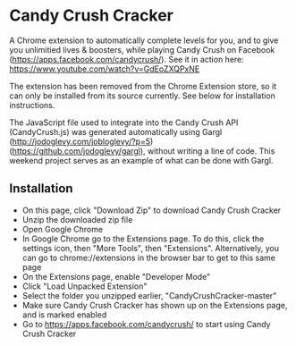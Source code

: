 # Candy Crush Cracker

A Chrome extension to automatically complete levels for you, and to give you unlimitied lives & boosters, while playing Candy Crush on Facebook (https://apps.facebook.com/candycrush/). See it in action here: https://www.youtube.com/watch?v=GdEoZXQPxNE

The extension has been removed from the Chrome Extension store, so it can only be installed from its source currently. See below for installation instructions.

The JavaScript file used to integrate into the Candy Crush API (CandyCrush.js) was generated automatically using Gargl (http://jodoglevy.com/jobloglevy/?p=5) (https://github.com/jodoglevy/gargl), without writing a line of code. This weekend project serves as an example of what can be done with Gargl.

## Installation

  * On this page, click "Download Zip" to download Candy Crush Cracker
  * Unzip the downloaded zip file
  * Open Google Chrome
  * In Google Chrome go to the Extensions page. To do this, click the settings icon, then "More Tools", then "Extensions". Alternatively, you can go to chrome://extensions in the browser bar to get to this same page
  * On the Extensions page, enable "Developer Mode"
  * Click "Load Unpacked Extension"
  * Select the folder you unzipped earlier, "CandyCrushCracker-master"
  * Make sure Candy Crush Cracker has shown up on the Extensions page, and is marked enabled
  * Go to https://apps.facebook.com/candycrush/ to start using Candy Crush Cracker
